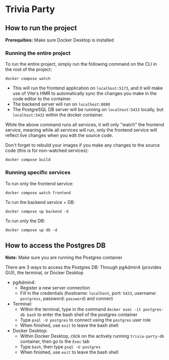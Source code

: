 # Trivia Party

## How to run the project

**Prerequities:**
Make sure Docker Desktop is installed

### Running the entire project
To run the entire project, simply run the following command on the CLI in the root of the project:

```
docker compose watch
```

- This will run the frontend application on `localhost:5173`, and it will make use of Vite's HMR to automatically sync the changes you make in the code editor to the container.
- The backend server will run on `localhost:8080`
- The PostgreSQL DB server will be running on `localhost:5433` locally, but `localhost:5432` within the docker container.

While the above command runs all services, it will only "watch" the frontend service, meaning while all services will run, 
only the frontend service will reflect live changes when you edit the source code. 

Don't forget to rebuild your images if you make any changes to the source code (this is for non-watched services):
```
docker compose build
```

### Running specific services
To run only the frontend service:
```
docker compose watch frontend
```

To run the backend service + DB:
```
docker compose up backend -d
```

To run only the DB:
```
docker compose up db -d
```

## How to access the Postgres DB
**Note:** Make sure you are running the Postgres container

There are 3 ways to access the Postgres DB: Through pgAdmin4 (provides GUI), the terminal, or Docker Desktop
- pgAdmin4:
  - Register a new server connection
  - Fill in the credentials (hostname: `localhost`, port: `5433`, username: `postgress`, password: `password`) and connect
- Terminal:
  - Within the terminal, type in the command `docker exec -it postgres-db bash` to enter the bash shell of the postgres container
  - Type `psql -U postgres` to connect using the `postgres` user role
  - When finished, use `exit` to leave the bash shell
- Docker Desktop:
  - Within Docker Desktop, click on the actively running `trivia-party-db` container, then go to the `Exec` tab
  - Type `bash`, then type `psql -U postgres`
  - When finished, use `exit` to leave the bash shell
